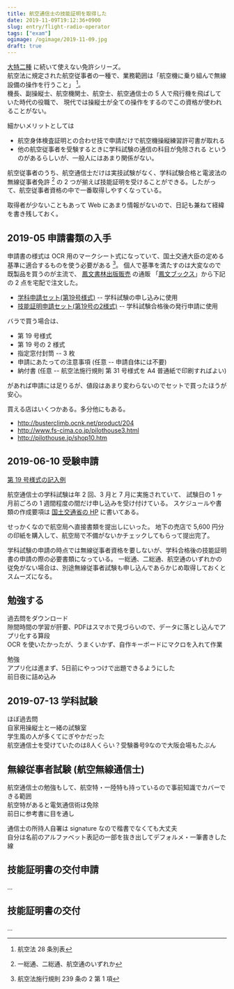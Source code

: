 ```yaml
---
title: 航空通信士の技能証明を取得した
date: 2019-11-09T19:12:36+0900
slug: entry/flight-radio-operator
tags: ["exam"]
ogimage: /ogimage/2019-11-09.jpg
draft: true
---
```


[大特二種](/entry/daitoku2) に続いて使えない免許シリーズ。  
航空法に規定された航空従事者の一種で、業務範囲は「航空機に乗り組んで無線設備の操作を行うこと」 [^1]。  
機長、副操縦士、航空機関士、航空士、航空通信士の 5 人で飛行機を飛ばしていた時代の役職で、
現代では操縦士が全ての操作をするのでこの資格が使われることがない。

細かいメリットとしては
- 航空身体検査証明との合わせ技で申請だけで航空機操縦練習許可書が取れる
- 他の航空従事者を受験するときに学科試験の通信の科目が免除される
というのがあるらしいが、一般人にはあまり関係がない。

航空従事者のうち、航空通信士だけは実技試験がなく、学科試験合格と電波法の無線従事者免許 [^2] の
2 つが揃えば技能証明を受けることができる。したがって、航空従事者資格の中で一番取得しやすくなっている。

取得者が少ないこともあって Web にあまり情報がないので、日記も兼ねて経緯を書き残しておく。

## 2019-05 申請書類の入手

申請書の様式は OCR 用のマークシート式になっていて、国土交通大臣の定める基準に適合するものを使う必要がある [^3]。
個人で基準を満たすのは大変なので既製品を買うのが主流で、 [鳳文書林出版販売](https://www.hobun.co.jp/) の通販
「[鳳文ブックス](https://www.hobun-books.com/)」から下記の 2 点を宅配で注文した。

- [学科申請セット(第19号様式)](https://www.hobun-books.com/products/detail.php?product_id=172) -- 学科試験の申し込みに使用
- [技能証明申請セット(第19号の2様式)](https://www.hobun-books.com/products/detail.php?product_id=173) -- 学科試験合格後の発行申請に使用

バラで買う場合は、

- 第 19 号様式
- 第 19 号の 2 様式
- 指定窓付封筒 -- 3 枚
- 申請にあたっての注意事項 (任意 -- 申請自体には不要)
- 納付書 (任意 -- 航空法施行規則 第 31 号様式を A4 普通紙で印刷すればよい)

があれば申請には足りるが、値段はあまり変わらないのでセットで買ったほうが安心。

買える店はいくつかある。多分他にもある。

- http://busterclimb.ocnk.net/product/204
- http://www.fs-cima.co.jp/pilothouse3.html
- http://pilothouse.jp/shop10.htm

## 2019-06-10 受験申請

[第 19 号様式の記入例](2019-06-10.jpg)

航空通信士の学科試験は年 2 回、3 月と 7 月に実施されていて、
試験日の 1 ヶ月前ごろの 1 週間程度の間だけ申し込みを受け付けている。
スケジュールや書類の作成要項は [国土交通省の HP](https://www.mlit.go.jp/koku/koku_tk12_000005.html) に書いてある。

せっかくなので航空局へ直接書類を提出しにいった。
地下の売店で 5,600 円分の印紙を購入して、航空局で不備がないかチェックしてもらって提出完了。

学科試験の申請の時点では無線従事者資格を要しないが、学科合格後の技能証明書の申請の際の必要書類になっている。
一総通、二総通、航空通のいずれかの従免がない場合は、別途無線従事者試験も申し込んであらかじめ取得しておくとスムーズになる。

## 勉強する

過去問をダウンロード  
隙間時間の学習が肝要、PDFはスマホで見づらいので、データに落とし込んでアプリ化する算段  
OCR を使いたかったが、うまくいかず、自作キーボードにマクロを入れて作業  

勉強  
アプリ化は進まず、5日前にやっつけで出題できるようにした  
前日夜に詰め込み  

## 2019-07-13 学科試験

ほぼ過去問  
自家用操縦士と一緒の試験室  
学生風の人が多くてにぎやかだった  
航空通信士を受けていたのは8人くらい？受験番号9なので大阪会場もたぶん  

## 無線従事者試験 (航空無線通信士)

航空通信士の勉強もして、航空特・一陸特も持っているので事前知識でカバーできる範囲  
航空特があると電気通信術は免除  
前日に参考書に目を通し

通信士の所持人自署は signature なので楷書でなくても大丈夫  
自分は名前のアルファベット表記の一部を抜き出してデフォルメ・一筆書きした線  

## 技能証明書の交付申請

...

## 技能証明書の交付

...

[^1]: 航空法 28 条別表

[^2]: 一総通、二総通、航空通のいずれか

[^3]: 航空法施行規則 239 条の 2 第 1 項
